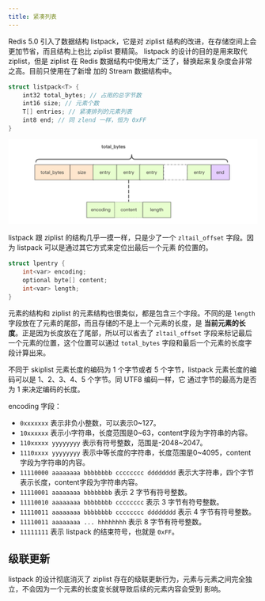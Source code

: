 ```yaml
---
title: 紧凑列表
---
```


Redis 5.0 引入了数据结构 listpack，它是对 ziplist 结构的改进，在存储空间上会更加节省，而且结构上也比 ziplist 要精简。
listpack 的设计的目的是用来取代 ziplist，但是 ziplist 在 Redis 数据结构中使用太广泛了，替换起来复杂度会非常之高。目前只使用在了新增
加的 Stream 数据结构中。

```c
struct listpack<T> {
    int32 total_bytes; // 占用的总字节数
    int16 size; // 元素个数
    T[] entries; // 紧凑排列的元素列表
    int8 end; // 同 zlend 一样，恒为 0xFF
}
```

![](../../../images/redis-packlist.jpg)

listpack 跟 ziplist 的结构几乎一摸一样，只是少了一个 `zltail_offset` 字段。因为 listpack 可以是通过其它方式来定位出最后一个元素
的位置的。

```c
struct lpentry {
    int<var> encoding;
    optional byte[] content;
    int<var> length;
}
```

元素的结构和 ziplist 的元素结构也很类似，都是包含三个字段。不同的是 `length` 字段放在了元素的尾部，而且存储的不是上一个元素的长度，是
**当前元素的长度**。正是因为长度放在了尾部，所以可以省去了 `zltail_offset` 字段来标记最后一个元素的位置，这个位置可以通过 `total_bytes` 字段和最后一个元素的长度字段计算出来。

不同于 skiplist 元素长度的编码为 1 个字节或者 5 个字节，listpack 元素长度的编码可以是 1、2、3、4、5 个字节。同 UTF8 编码一样，它
通过字节的最高为是否为 1 来决定编码的长度。

encoding 字段：

- `0xxxxxxx` 表示非负小整数，可以表示0~127。
- `10xxxxxx` 表示小字符串，长度范围是0~63，content字段为字符串的内容。
- `110xxxxx yyyyyyyy` 表示有符号整数，范围是-2048~2047。
- `1110xxxx yyyyyyyy` 表示中等长度的字符串，长度范围是0~4095，content字段为字符串的内容。
- `11110000 aaaaaaaa bbbbbbbb cccccccc dddddddd` 表示大字符串，四个字节表示长度，content字段为字符串内容。
- `11110001 aaaaaaaa bbbbbbbb` 表示 2 字节有符号整数。
- `11110010 aaaaaaaa bbbbbbbb cccccccc` 表示 3 字节有符号整数。
- `11110011 aaaaaaaa bbbbbbbb cccccccc dddddddd` 表示 4 字节有符号整数。
- `11110011 aaaaaaaa ... hhhhhhhh` 表示 8 字节有符号整数。
- `11111111` 表示 listpack 的结束符号，也就是 `0xFF`。

## 级联更新

listpack 的设计彻底消灭了 ziplist 存在的级联更新行为，元素与元素之间完全独立，不会因为一个元素的长度变长就导致后续的元素内容会受到
影响。
